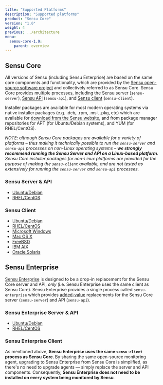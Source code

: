 ```yaml
---
title: "Supported Platforms"
description: "Supported platforms"
product: "Sensu Core"
version: "1.0"
weight: 4
previous: ../architecture
menu:
  sensu-core-1.0:
    parent: overview
---
```


## Sensu Core

All versions of Sensu (including Sensu Enterprise) are based on the same core
components and functionality, which are provided by the [Sensu open-source
software project][1] and collectively referred to as Sensu Core. Sensu Core
provides multiple processes, including the [Sensu server][2] (`sensu-server`),
[Sensu API][3] (`sensu-api`), and [Sensu client][4] (`sensu-client`).

Installer packages are available for most modern operating systems via native
installer packages (e.g. .deb, .rpm, .msi, .pkg, etc) which are available for
[download from the Sensu website][5], and from package manager repositories for
APT (for Ubuntu/Debian systems), and YUM (for RHEL/CentOS).

_NOTE: although Sensu Core packages are available for a variety of platforms
&ndash; thus making it technically possible to run the `sensu-server` and
`sensu-api` processes on non-Linux operating systems &ndash; **we strongly
recommend running the Sensu Server and API on a Linux-based platform**. Sensu
Core installer packages for non-Linux platforms are provided for the purpose of
making the `sensu-client` available, and are not tested as extensively for
running the `sensu-server` and `sensu-api` processes._

### Sensu Server & API

- [Ubuntu/Debian](../../platforms/sensu-on-ubuntu-debian#sensu-core)
- [RHEL/CentOS](../../platforms/sensu-on-rhel-centos#sensu-core)

### Sensu Client

- [Ubuntu/Debian](../../platforms/sensu-on-ubuntu-debian/#sensu-core)
- [RHEL/CentOS](../../platforms/sensu-on-rhel-centos/#sensu-core)
- [Microsoft Windows](../../platforms/sensu-on-microsoft-windows/#sensu-core)
- [Mac OS X](../../platforms/sensu-on-mac-os-x/#sensu-core)
- [FreeBSD](../../platforms/sensu-on-freebsd/#sensu-core)
- [IBM AIX](../../platforms/sensu-on-ibm-aix/#sensu-core)
- [Oracle Solaris](../../platforms/sensu-on-oracle-solaris/#sensu-core)

## Sensu Enterprise

[Sensu Enterprise][6] is designed to be a drop-in replacement for the Sensu Core
server and API, _only_ (i.e. Sensu Enterprise uses the same client as Sensu
Core). Sensu Enterprise provides a single process called `sensu-enterprise`
which provides [added-value][7] replacements for the Sensu Core server
(`sensu-server`) and API (`sensu-api`).

### Sensu Enterprise Server & API

- [Ubuntu/Debian](../../platforms/sensu-on-ubuntu-debian#sensu-enterprise)
- [RHEL/CentOS](../../platforms/sensu-on-rhel-centos#sensu-enterprise)

### Sensu Enterprise Client

As mentioned above, **Sensu Enterprise uses the same `sensu-client` process as
Sensu Core**. By sharing the same open-source monitoring agent, upgrading to
Sensu Enterprise from Sensu Core is simplified, as there's no need to upgrade
agents &mdash; simply replace the server and API components. Consequently,
**Sensu Enterprise does not need to be installed on every system being monitored
by Sensu**.

[1]:  https://github.com/sensu
[2]:  ../../reference/server/
[3]:  ../../api/overview/
[4]:  ../../reference/clients/
[5]:  https://sensuapp.org/download
[6]:  https://sensu.io/products/enterprise
[7]:  https://sensu.io/products/enterprise
